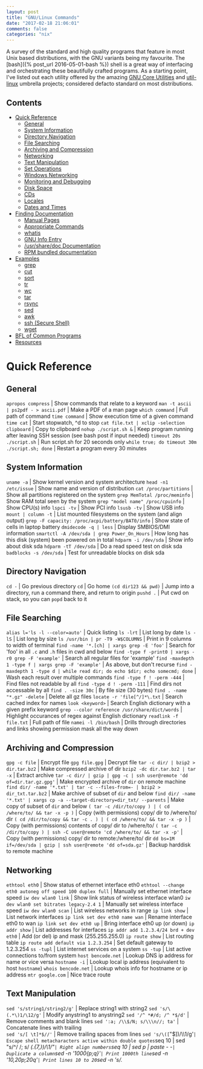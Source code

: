 ```yaml
---
layout: post
title: "GNU/Linux Commands"
date: "2017-02-18 21:06:01"
comments: false
categories: "nix"
---
```



A survey of the standard and high quality programs that feature in most Unix based distributions, with the GNU variants being my favourite. The [bash]({% post_url 2016-05-01-bash %}) shell is a great way of interfacing and orchestrating these beautifully crafted programs. As a starting point, I've listed out each utility offered by the amazing [GNU Core Utilities](https://www.gnu.org/software/coreutils/coreutils.html) and [util-linux](https://en.wikipedia.org/wiki/Util-linux) umbrella projects; considered defacto standard on most distributions.


## Contents

<!-- vim-markdown-toc GFM -->

* [Quick Reference](#quick-reference)
	* [General](#general)
	* [System Information](#system-information)
	* [Directory Navigation](#directory-navigation)
	* [File Searching](#file-searching)
	* [Archiving and Compression](#archiving-and-compression)
	* [Networking](#networking)
	* [Text Manipulation](#text-manipulation)
	* [Set Operations](#set-operations)
	* [Windows Networking](#windows-networking)
	* [Monitoring and Debugging](#monitoring-and-debugging)
	* [Disk Space](#disk-space)
	* [CDs](#cds)
	* [Locales](#locales)
	* [Dates and Times](#dates-and-times)
* [Finding Documentation](#finding-documentation)
	* [Manual Pages](#manual-pages)
	* [Appropriate Commands](#appropriate-commands)
	* [whatis](#whatis)
	* [GNU Info Entry](#gnu-info-entry)
	* [/usr/share/doc Documentation](#usrsharedoc-documentation)
	* [RPM bundled documentation](#rpm-bundled-documentation)
* [Examples](#examples)
	* [grep](#grep)
	* [cut](#cut)
	* [sort](#sort)
	* [tr](#tr)
	* [wc](#wc)
	* [tar](#tar)
	* [rsync](#rsync)
	* [sed](#sed)
	* [awk](#awk)
	* [ssh (Secure Shell)](#ssh-secure-shell)
	* [wget](#wget)
* [BFL of Common Programs](#bfl-of-common-programs)
* [Resources](#resources)

<!-- vim-markdown-toc -->




# Quick Reference

## General

`apropos compress` | Show commands that relate to a keyword
`man -t ascii | ps2pdf - > ascii.pdf` | Make a PDF of a man page
`which command` | Full path of command
`time command` | Show execution time of a given command
`time cat` | Start stopwatch, ^d to stop
`cat file.txt | xclip -selection clipboard` | Copy to clipboard
`nohup ./script.sh &` | Keep program running after leaving SSH session (see bash post if input needed)
`timeout 20s ./script.sh` | Run script.sh for 20 seconds only
`while true; do timeout 30m ./script.sh; done` | Restart a program every 30 minutes

## System Information

`uname -a` | Show kernel version and system architecture
`head -n1 /etc/issue` | Show name and version of distribution
`cat /proc/partitions` | Show all partitions registered on the system
`grep MemTotal /proc/meminfo` | Show RAM total seen by the system
`grep "model name" /proc/cpuinfo` | Show CPU(s) info
`lspci -tv` | Show PCI info
`lsusb -tv` | Show USB info
`mount | column -t` | List mounted filesystems on the system (and align output)
`grep -F capacity: /proc/acpi/battery/BAT0/info` | Show state of cells in laptop battery
`dmidecode -q | less` | Display SMBIOS/DMI information
`smartctl -A /dev/sda | grep Power_On_Hours` | How long has this disk (system) been powered on in total
`hdparm -i /dev/sda` | Show info about disk sda
`hdparm -tT /dev/sda` | Do a read speed test on disk sda
`badblocks -s /dev/sda` | Test for unreadable blocks on disk sda

## Directory Navigation

`cd -` | Go previous directory
`cd` | Go home
`(cd dir123 && pwd)` | Jump into a directory, run a command there, and return to origin
`pushd .` | Put cwd on stack, so you can `popd` back to it

## File Searching

`alias l='ls -l --color=auto'` | Quick listing
`ls -lrt` | List long by date
`ls -lS` | List long by size
`ls /usr/bin | pr -T9 -W$COLUMNS` | Print in 9 columns to width of terminal
`find -name '*.[ch] | xargs grep -E 'foo'` | Search for 'foo' in all `.c` and `.h` files in cwd and below
`find -type f -print0 | xargs -r0 grep -F 'example'` | Search all regular files for 'example'
`find -maxdepth 1 -type f | xargs grep -F 'example'` | As above, but don't recurse
`find -maxdepth 1 -type d | while read dir; do echo $dir; echo somecmd; done` | Wash each result over multiple commands
`find -type f ! -perm -444` | Find files not readable by all
`find -type d ! -perm -111` | Find dirs not accessable by all
`find . -size 30c` | By file size (30 bytes)
`find . -name "*.gz" -delete` | Delete all gz files
`locate -r 'file[^/]*\.txt` | Search cached index for names
`look <keyword>` | Search English dictionary with a given prefix keyword
`grep --color reference /usr/share/dict/words` | Highlight occurances of regex against English dictionary
`readlink -f file.txt` | Full path of file
`namei -l /bin/bash` | Drills through directories and links showing permission mask all the way down


## Archiving and Compression

`gpg -c file` | Encrypt file
`gpg file.gpg` | Decrypt file
`tar -c dir/ | bzip2 > dir.tar.bz2` | Make compressed archive of dir
`bzip2 -dc dir.tar.bz2 | tar -x` | Extract archive
`tar -c dir/ | gzip | gpg -c | ssh user@remote 'dd of=dir.tar.gz.gpg'` | Make encrypted archive of `dir` on remote machine
`find dir/ -name '*.txt' | tar -c --files-from=- | bzip2 > dir_txt.tar.bz2` | Make archive of subset of `dir` and below
`find dir/ -name '*.txt' | xargs cp -a --target-directory=dir_txt/ --parents` | Make copy of subset of `dir` and below
`( tar -c /dir/to/copy ) | ( cd /where/to/ && tar -x -p )` | Copy (with permissions) copy/ dir to /where/to/ dir
`( cd /dir/to/copy && tar -c . ) | ( cd /where/to/ && tar -x -p )` | Copy (with permissions) contents of copy/ dir to /where/to/
`( tar -c /dir/to/copy ) | ssh -C user@remote 'cd /where/to/ && tar -x -p'` | Copy (with permissions) copy/ dir to remote:/where/to/ dir
`dd bs=1M if=/dev/sda | gzip | ssh user@remote 'dd of=sda.gz'` | Backup harddisk to remote machine

## Networking

`ethtool eth0` | Show status of ethernet interface eth0
`ethtool --change eth0 autoneg off speed 100 duplex full` | Manually set ethernet interface speed
`iw dev wlan0 link` | Show link status of wireless interface wlan0
`iw dev wlan0 set bitrates legacy-2.4 1` | Manually set wireless interface speed
`iw dev wlan0 scan` | List wireless networks in range
`ip link show` | List network interfaces
`ip link set dev eth0 name wan` | Rename interface eth0 to wan
`ip link set dev eth0 up` | Bring interface eth0 up (or down)
`ip addr show` | List addresses for interfaces
`ip addr add 1.2.3.4/24 brd + dev eth0` | Add (or del) ip and mask (255.255.255.0)
`ip route show` | List routing table
`ip route add default via 1.2.3.254` | Set default gateway to 1.2.3.254
`ss -tupl` | List internet services on a system
`ss -tup` | List active connections to/from system
`host bencode.net` | Lookup DNS ip address for name or vice versa
`hostname -i` | Lookup local ip address (equivalent to host `hostname`)
`whois bencode.net` | Lookup whois info for hostname or ip address
`mtr google.com` | Nice trace route

## Text Manipulation

`sed 's/string1/string2/g'` | Replace string1 with string2
`sed 's/\(.*\)1/\12/g'` | Modify anystring1 to anystring2
`sed '/^ *#/d; /^ *$/d'` | Remove comments and blank lines
`sed ':a; /\\$/N; s/\\\n//; ta'` | Concatenate lines with trailing \
`sed 's/[ \t]*$//'` | Remove trailing spaces from lines
`sed 's/\([`"$\]\)/\\\1/g'` | Escape shell metacharacters active within double quotes
`seq 10 | sed "s/^/      /; s/ *\(.\{7,\}\)/\1/"` | Right align numbers
`seq 10 | sed p | paste - -` | Duplicate a column
`sed -n '1000{p;q}'` | Print 1000th line
`sed -n '10,20p;20q'` | Print lines 10 to 20
`sed -n 's/.*<title>\(.*\)<\/title>.*/\1/ip;T;q'` | Extract title from HTML web page
`sed -i 42d ~/.ssh/known_hosts` | Delete a particular line
`sort -t. -k1,1n -k2,2n -k3,3n -k4,4n` | Sort IPV4 ip addresses
`echo 'Test' | tr '[:lower:]' '[:upper:]'` | Case conversion
`tr -dc '[:print:]' < /dev/urandom` | Filter non printable characters
`tr -s '[:blank:]' '\t' </proc/diskstats | cut -f4` | cut fields separated by blanks
`history | wc -l` | Count lines
`seq 10 | paste -s -d ' '` | Concatenate and separate line items to a single line
`sort -u file1 file2` | Union of unsorted files
`sort file1 file2 | uniq -d` | Intersection of unsorted files
`sort file1 file1 file2 | uniq -u` | Difference of unsorted files
`sort file1 file2 | uniq -u` | Symmetric Difference of unsorted files
`join -t'\0' -a1 -a2 file1 file2` | Union of sorted files
`join -t'\0' file1 file2` | Intersection of sorted files
`join -t'\0' -v2 file1 file2` | Difference of sorted files
`join -t'\0' -v1 -v2 file1 file2` | Symmetric Difference of sorted files
`shuf file1` | Randomise lines in a file
`comm file1 file2` | Combine lines from two sorted files

## Set Operations

`sort -u file1 file2` | Union of unsorted files
`sort file1 file2 | uniq -d` | Intersection of unsorted files
`sort file1 file1 file2 | uniq -u` | Difference of unsorted files
`sort file1 file2 | uniq -u` | Symmetric Difference of unsorted files
`join -t'\0' -a1 -a2 file1 file2` | Union of sorted files
`join -t'\0' file1 file2` | Intersection of sorted files
`join -t'\0' -v2 file1 file2` | Difference of sorted files
`join -t'\0' -v1 -v2 file1 file2` | Symmetric Difference of sorted files

## Windows Networking

`smbtree` | Find windows machines. See also findsmb
`nmblookup -A 1.2.3.4` | Find the windows (netbios) name associated with ip address
`smbclient -L windows_box` | List shares on windows machine or samba server
`mount -t smbfs -o fmask=666,guest //windows_box/share /mnt/share` | Mount a windows share
`echo 'message' | smbclient -M windows_box` | Send popup to windows machine

## Monitoring and Debugging

`tail -f /var/log/messages` | Monitor messages in a log file
`strace -c ls >/dev/null` | Summarise/profile system calls made by command
`strace -f -e open ls >/dev/null` | List system calls made by command
`strace -f -e trace=write -e write=1,2 ls >/dev/null` | Monitor what's written to stdout and stderr
`ltrace -f -e getenv ls >/dev/null` | List library calls made by command
`lsof -p $$` | List paths that process id has open
`lsof ~` | List processes that have specified path open
`tcpdump not port 22` | Show network traffic except ssh. See also tcpdump_not_me
`ps -e -o pid,args --forest` | List processes in a hierarchy
`ps -e -o pcpu,cpu,nice,state,cputime,args --sort pcpu | sed '/^ 0.0 /d'` | List processes by % cpu usage
`ps -e -orss=,args= | sort -b -k1,1n | pr -TW$COLUMNS` | List processes by mem (KB) usage. See also ps_mem.py
`ps -C firefox-bin -L -o pid,tid,pcpu,state` | List all threads for a particular process
`ps -p 1,$$ -o etime=` | List elapsed wall time for particular process IDs
`watch -n.1 pstree -Uacp $$` | Display a changing process subtree
`last reboot` | Show system reboot history
`free -m` | Show amount of (remaining) RAM (-m displays in MB)
`watch -n.1 'cat /proc/interrupts'` | Watch changeable data continuously
`udevadm monitor` | Monitor udev events to help configure rules
`ulimit -Sv 1000` | Limit memory usage for following commands to 1MiB
`fuser -k 8000/tcp` | Kill the program using port 8000
`lsof -p 123,789 -u 1234,abe` | All files used by PID 123 or 789, or by user abe or UID 1234
`kill -HUP $(lsof -t /home/foo/file)` | SIGHUP the processes using /home/foo/file
`cat /dev/urandom | base64 | pv -lbri2 > /dev/null` | Monitor progress of output

## Disk Space

`ls -lSr` | Show files by size, biggest last
`du -s * | sort -k1,1rn | head` | Show top disk users in current dir
`du -hs /home/* | sort -k1,1h` | Sort paths by easy to interpret disk usage
`df -h` | Show free space on mounted filesystems
`df -i` | Show free inodes on mounted filesystems
`fdisk -l` | Show disks partitions sizes and types (run as root)
`rpm -q -a --qf '%10{SIZE}\t%{NAME}\n' | sort -k1,1n` | List all packages by installed size (Bytes) on rpm distros
`dpkg-query -W -f='${Installed-Size;10}\t${Package}\n' | sort -k1,1n` | List all packages by installed size (KBytes) on deb distros
`dd bs=1 seek=2TB if=/dev/null of=ext3.test` | Create a large test file (taking no space)
`> file` | truncate data of file or create an empty file

## CDs

`gzip < /dev/cdrom > cdrom.iso.gz` | Save copy of data cdrom
`mkisofs -V LABEL -r dir | gzip > cdrom.iso.gz` | Create cdrom image from contents of dir
`mount -o loop cdrom.iso /mnt/dir` | Mount the cdrom image at /mnt/dir (read only)
`wodim dev=/dev/cdrom blank=fast` | Clear a CDRW
`gzip -dc cdrom.iso.gz | wodim -tao dev=/dev/cdrom -v -data -` | Burn cdrom image
`cdparanoia -B` | Rip audio tracks from CD to wav files in current dir
`wodim -v dev=/dev/cdrom -audio -pad *.wav` | Make audio CD from all wavs in current dir
`oggenc --tracknum=$track track.cdda.wav -o track.ogg` | Make ogg file from wav file

## Locales

`printf "%'d\n" 1234` | Print number with thousands grouping appropriate to locale
`BLOCK_SIZE=\'1 ls -l` | Use locale thousands grouping in ls. See also l
`echo "I live in `locale territory`"` | Extract info from locale database
`LANG=en_IE.utf8 locale int_prefix` | Lookup locale info for specific country. See also ccodes
`locale -kc $(locale | sed -n 's/\(LC_.\{4,\}\)=.*/\1/p') | less` | List fields available in locale database

## Dates and Times

`cal -3` | Display a calendar
`cal 9 1752` | Display a calendar for a particular month year
`date -d fri` | What date is it this friday
`[ $(date -d '12:00 today +1 day' +%d) = '01' ] || exit` | exit a script unless it's the last day of the month
`date --date='25 Dec' +%A` | What day does xmas fall on, this year
`date --date='@2147483647'` | Convert seconds since the epoch (1970-01-01 UTC) to date
`TZ='America/Los_Angeles' date` | What time is it on west coast of US (use tzselect to find TZ)
`date --date='TZ="America/Los_Angeles" 09:00 next Fri'` | What's the local time for 9AM next Friday on west coast US




# Finding Documentation

## Manual Pages

The infamous manual (man) page documentation system. Man pages are organised by the following sections:

Section | Name | Description
--- | --- | ---
1 | User commands (Programs) | Commands that can be executed by the user from within a shell.
2 | System calls | Functions which wrap operations performed by the kernel.
3 | Library calls | Library functions excluding the system call wrappers (Most of the libc functions).
4 | Special files (devices) | Files found in `/dev` which allow to access to devices through the kernel.
5 | File formats and configuration files | Various human-readable file formats and configuration files.
6 | Games | Games and funny little programs available on the system.
7 | Overview, conventions, and miscellaneous | Various topics, conventions and protocols, character set standards, the standard filesystem layout, and miscellaneous other things.
8 | System management commands | Commands like `mount(8)`, many of which only root can execute.


An explicit section can be requested. For the man page relating to the file format of `/etc/passwd`

    man 5 passwd

The `-k` switch is great for searching across `man`'s treasure chest of documentation. For example, say you want to set the system time, but have no idea what program to use to achieve this. Use the `-k` switch to scan documentation for *time*.


    $ man -k time
    ac (1)               - print statistics about users connect time
    adjtime (3)          - correct the time to synchronize the system clock
    adjtimex (2)         - tune kernel clock
    after (n)            - Execute a command after a time delay
    aio_suspend (3)      - wait for asynchronous I/O operation or timeout
    asctime (3)          - transform date and time to broken-down time or ASCII
    asctime (3p)         - convert date and time to a string

The lions share of search results seems to come from section 2 and 3 (C kernel and library calls). Focusing on the task at hand, administering the system time, lets filter results to man sections 1 (user commands) and 8 (system management commands).

    $ man -k time | grep -Pe '.*\([1,8]\).*'
    ac (1)               - print statistics about users connect time
    booleans (8)         - Policy booleans enable runtime customization of SELinux policy
    ccrewrite (1)        - Rewrite CLR assemblies for runtime code contract verification.
    chrt (1)             - manipulate the real-time attributes of a process
    date (1)             - print or set the system date and time
    dnssec-settime (8)   - Set the key timing metadata for a DNSSEC key
    jack_showtime (1)    - The JACK Audio Connection Kit example client

The `date` program looks perfect.


## Appropriate Commands

Basically an equivalent to the `man -k` switch for searching.

    $ apropos clock
    adjtime (3)          - correct the time to synchronize the system clock
    adjtimex (2)         - tune kernel clock
    alarm (2)            - set an alarm clock for delivery of a signal
    clock (3)            - determine processor time


## whatis

For a very brief overview of a man page matching a keyword.

    $ whatis vim
    vim (1)              - Vi IMproved, a programmers text editor

## GNU Info Entry

A purpose built documentation system from GNU, `info` features hyperlinks (prefixed with `*`), aimed at dealing with larger documentation sets than `man`.

`info` goes against the grain in terms of keyboard navigation. Its odd. Page up, page down, `enter` to follow a link, and `l` to go back,

Some keys for driving info:

- `n` next node
- `p` previous node
- `u` parent node
- `t` top node
- `home` `end` `pgup` `pgdn` scroll content
- `l` go back
- `q` quit
- `H` keyboard shortcuts cheatsheet


Searching info:

    $ info --apropos=tee
    "(coreutils)tee invocation" -- tee
    "(libc)Control Functions" -- feupdateenv
    "(gawk)Tee Program" -- 'tee' utility

And then `info gawk tee` for example to pull up the third result.



## /usr/share/doc Documentation

A gold mine of documents and sample configuration files. Usually for distributions that are not considered core, and don't offer man or info pages.



## RPM bundled documentation

    $ rpm -qd tmux
    /usr/share/doc/tmux/CHANGES
    /usr/share/doc/tmux/FAQ
    /usr/share/doc/tmux/TODO
    /usr/share/man/man1/tmux.1.gz




# Examples


## grep ##

[grep](http://www.gnu.org/software/grep/manual/grep.html) prints lines that contain a match for a pattern.

Useful modes:

- `-r` or `-R` for recursive
- `-n` show line number
- `-w` match the whole word
- `-v` invert match (i.e. blacklist)
- `-l` just give the file name of matching files
- `-i` case insensative
- `-P` Perl style regular expressions

Recursively search all files from the current directory, containing *Romero*, including the line number where they are found:

{% highlight bash %}
$ grep -rnw . -e 'Romero'
Binary file ./datatsudio/.metadata/.plugins/seg0/c530.dat matches
./files/diff/heros_new:4:Romero,John,671028
./files/heros:7:Romero,John,671028
{% endhighlight %}

The `--include` and `--exclude` are very useful for filtering target files, and the amount of work grep needs to do. Exclude `*.dat` binary files from the above example:

{% highlight bash %}
$ grep -rnw . -e 'Romero' --exclude '*.dat'
./grep/diff/heros_new:4:Romero,John,671028
./grep/heros:7:Romero,John,671028
{% endhighlight %}

Perl patterns:

{% highlight bash %}
$ echo "2016-10-13" | grep -Pe '\d{4}-\d{2}-\d{2}'
2016-10-13
{% endhighlight %}

Color highlight numeric 0 to 5:

{% highlight bash %}
$ echo "2016-10-13" | grep --color '[0-5]'
2016-10-13
{% endhighlight %}

Overall total of how many times an expression matches:

{% highlight bash %}
$ grep -rnwo . --include \*.bash --include \*.sh -e 'BASH_REMATCH' | wc -l
12
{% endhighlight %}



## cut ##

Removes portions from each line of input. By default will use standard input, when no `FILE` specified, or when FILE is `-`.

Select the first field for the colon delimitered file `/etc/passwd`.

    $ cut -d : -f 1 /etc/passwd
    LocalService
    NetworkService
    Guest
    SYSTEM


Hack just the date portion (chars 1-10) off the front of logs, and show the unique dates:

    $ cut -c1-10 dircdds.log | grep -Pe '\d{4}-\d{2}-\d{2}' | sort -h | uniq
    2016-03-21
    2016-03-22
    2016-03-24
    2016-03-29
    2016-04-21



## sort ##

By default will sort in dictionary order.

    $ cut -d : -f 3 /etc/passwd | sort
    0
    1
    1000
    1001
    107
    11
    113
    12

Useful sort modes:

- `-h` human numeric (e.g. 2K 3G)
- `-n` numeric
- `-r` reverse
- `-R` random
- `-u` unique



## tr ##

For translating (e.g. uppercasing, stripping, truncating, etc) text.

Convert lower case characters to upper.

    $ echo "Linus Torvalds" | tr [:lower:] [:upper:]
    LINUS TORVALDS

Make all lower case characters `o`:

    $ echo "Linus Torvalds" | tr [:lower:] o
    Loooo Tooooooo

Replace the range of characters `a` to `o`, with `@`:

    $ echo "Linus Torvalds" | tr a-o @
    L@@us T@rv@@@s



## wc ##

Count aggregates of the contents of a file.

By default will show counts of lines, words and bytes.

    $ wc pthreads.make 
    7  29 252 pthreads.make


Useful counts:

- `-l`, `--lines` newlines
- `-w`, `--words` words
- `-c`, `--bytes` bytes
- `-m`, `--chars` characters

Just show the number of lines:

    $ wc -l pthreads.make 
    7  pthreads.make

Pipe support just works:

    $ cat 2016-05-01-bash.markdown | wc -l
    1100



## tar ##

The rock solid archiving tool that you can always lean on.

Create an archive of all of the `/etc` directory:

    tar -cvf etcy.tar /etc 2> /dev/null

- `-c` create mode
- `-v` verbose list each file that gets processed
- `-f` the tar file being delt with


Same, with compression:

    tar -czf etcy.tar.gz /etc 2> /dev/null

- `-z` (gzip) or `-j` (bzip2) compression

Example compression sizes:

     28M etcy.tar
    4.4M etcy.tar.bz2
    5.6M etcy.tar.gz


Whats in this tarball? `-t` or `--list` has answers:

    tar -tf etcy.tar
    etc/
    etc/idmapd.conf
    etc/openldap/
    etc/openldap/ldap.conf
    ...

Unpack the entire tar:

    tar -xf etcy.tar


Unpack specific things:

    tar -xf etcy.tar etc/openldap/ldap.conf

Results in:

    .
    ├── etc
    │   └── openldap
    │       └── ldap.conf
    ├── etcy.tar
    ├── etcy.tar.bz2
    └── etcy.tar.gz



## rsync ##

The smart file copier; only transfers blocks that are needed, on the fly compression.

In its simplist form, copy a file locally:

    rsync etcy.tar /mnt/sdd5/backups/

Some optional switches:

- `-v` verbose
- `-h` human friendly (`29,242,419 bytes` becomes `29.24M`)
- `--progress` show progress during transfer
- `-z` compression


Put a file onto a remote server:

    rsync etcy.tar iris.local:/home/ben/

- `-a` archive mode for presevation of symlinks, devices, attributes, permissions.
- `-u` update mode, skips files that are newer on the target
- `-b` backup
- `-e` remote shell to use (e.g. `-e ssh`)
- `--delete` remove files/dirs in the destination, that arent in the source

Complete example:

    rsync --progress -avhe ssh Fedora* schnerg@192.168.1.111:/raid1/sdd1/Software/Big/Linux/Fedora

Only get diffs, do multiple times for dodgy downloads:

    rsync -P rsync://rsync.server.com/path/to/file file

Restrict flow rate:

    rsync --bwlimit=1m fromfile tofile

Mirror web site (with compression and encryption):

    rsync -az -e ssh --delete ~/public_html/ remote.com:'~/public_html'

Synchronise current dir with remote dir:

    rsync -auz -e ssh remote:/dir/ . && rsync -auz -e ssh . remote:/dir/



## sed ##

For more, see my post on [sed]({% post_url 2015-09-15-sed %}).



## awk ##


Given a longform (`-l`) list of files and directories, filter only those starting with "pki" and ending with ".jar", outputting only the shortname.

    $ ls -l | awk 'match($10, /^pki.*\.jar$/) { print $10 }'
    pki_jcsi_2.1.2.jar
    pki_jcsi_base_2.1.2.jar
    pki_jcsi_provider_2.1.2.jar
    pki_jcsi_smime_2.1.6.jar


For a deeper survey of awk see my [post]({% post_url 2016-01-17-awk %}).


## ssh (Secure Shell)

`ssh $USER@$HOST command` | Run command on $HOST as $USER
`ssh -f -Y $USER@$HOSTNAME xeyes` | Run GUI command on $HOSTNAME as $USER
`scp -p -r $USER@$HOST: file dir/` | Copy with permissions to $USER's home directory on $HOST
`scp -c arcfour $USER@$LANHOST: bigfile` | Use faster crypto for local LAN
`ssh -g -L 8080:localhost:80 root@$HOST` | Forward connections to $HOSTNAME:8080 out to $HOST:80
`ssh -R 1434:imap:143 root@$HOST` | Forward connections from $HOST:1434 in to imap:143
`ssh-copy-id $USER@$HOST` | Install public key for $USER@$HOST for password-less log in


## wget

Download local browsable verison of a webpage:

    (cd dir/ && wget -nd -pHEKk http://www.bencode.net)

Continue downloading a partial download:

    wget -c http://www.site.org/large.iso

Download specific types (e.g. png) of files:

    wget -r -nd -np -l1 -A '*.png' http://www.slashgot.org

Pipe and process output:

    wget -q -O- http://www.slashdot.org | grep 'a href' | head

Update a local copy of a site:

    wget --mirror http://www.slashdot.org

Schedule a download in the future:

    echo 'wget http://www.lobste.rs' | at 21:00





# BFL of Common Programs

An overview of common programs that generally exist on *nix* based systems.


Command | Description
--- | ---
addpart | tell the kernel about the existence of a partition
agetty | alternative Linux getty
arch | print machine hardware name
awk | pattern scanning and processing language
base32 | base32 encode/decode data and print to standard output
base64 | base64 encode/decode data and print to standard output
basename | strip directory and suffix from filenames
blkdiscard | discard sectors on a device
blkid | locate/print block device attributes
blockdev | call block device ioctls from the command line
cal | display a calendar
cat | concatenate files and print on the standard output
cfdisk | display or manipulate a disk partition table
chcon | change file SELinux security context
chcpu | configure CPUs
chfn | change your finger information
chgrp | change group ownership
chmod | change file mode bits
chown | change file owner and group
chroot | run command or interactive shell with special root directory
chrt | manipulate the real-time attributes of a process
chsh | change your login shell
cksum | checksum and count the bytes in a file
col | filter reverse line feeds from input
colcrt | filter nroff output for CRT previewing
colrm | remove columns from a file
column | columnate lists
comm | compare two sorted files line by line
cp | copy files and directories
csplit | split a file into sections determined by context lines
ctrlaltdel | set the function of the Ctrl-Alt-Del combination
cut | remove sections from each line of files
date | print or set the system date and time
dd | convert and copy a file
delpart | tell the kernel to forget about a partition
df | report file system disk space usage
dir | list directory contents
dircolors | color setup for ls
dirname | strip last component from file name
dmesg | print or control the kernel ring buffer
du | estimate file space usage
echo | display a line of text
eject | eject removable media
env | run a program in a modified environment
expand | convert tabs to spaces
expr | evaluate expressions
factor | factor numbers
fallocate | preallocate or deallocate space to a file
false | do nothing, unsuccessfully
fdformat | low-level format a floppy disk
fdisk | manipulate disk partition table
findfs | find a filesystem by label or UUID
findmnt | find a filesystem
flock | manage locks from shell scripts
fmt | simple optimal text formatter
fold | wrap each input line to fit in specified width
fsck | check and repair a Linux filesystem
fsck.cramfs | fsck compressed ROM file system
fsck.minix | check consistency of Minix filesystem
fsfreeze | suspend access to a filesystem (Ext3/4, ReiserFS, JFS, XFS)
fstrim | discard unused blocks on a mounted filesystem
fuser | identify processes using files or sockets
getopt | parse command options (enhanced)
grep | print lines matching a pattern
groups | print the groups a user is in
head | output the first part of files
hexdump | display file contents in hexadecimal, decimal, octal, or ascii
hostid | print the numeric identifier for the current host
hostname | show or set the system's host name
hwclock | read or set the hardware clock (RTC)
id | print real and effective user and group IDs
install | copy files and set attributes
ionice | set or get process I/O scheduling class and priority
ipcmk | make various IPC resources
ipcrm | remove certain IPC resources
ipcs | show information on IPC facilities
isosize | output the length of an iso9660 filesystem
join | join lines of two files on a common field
kill | terminate a process
kill | terminate a process
last | show a listing of last logged in users
ldattach | attach a line discipline to a serial line
line | TODO
link | call the link function to create a link to a file
ln | make links between files
logger | enter messages into the system log
login | begin session on the system
logname | print user's login name
look | display lines beginning with a given string
losetup | set up and control loop devices
ls | list directory contents
lsblk | list block devices
lscpu | display information about the CPU architecture
lslocks | list local system locks
lslogins | display information about known users in the system
lsof | list open files
mcookie | generate magic cookies for xauth
md5sum | compute and check MD5 message digest
mesg | display (or do not display) messages from other users
mkdir | make directories
mkfifo | make FIFOs (named pipes)
mkfs | build a Linux filesystem
mkfs.bfs | make an SCO bfs filesystem
mkfs.cramfs | make compressed ROM file system
mkfs.minix | make a Minix filesystem
mknod | make block or character special files
mkswap | set up a Linux swap area
mktemp | create a temporary file or directory
more | file perusal filter for crt viewing
mount | mount a filesystem
mountpoint | see if a directory or file is a mountpoint
mv | move (rename) files
namei | follow a pathname until a terminal point is found
newgrp | log in to a new group
nice | run a program with modified scheduling priority
nl | number lines of files
nohup | run a command immune to hangups, with output to a non-tty
nologin | politely refuse a login
nproc | print the number of processing units available
nsenter | run program with namespaces of other processes
numfmt | Convert numbers from/to human-readable strings
od | dump files in octal and other formats
partx | tell the kernel about the presence and numbering of on-disk partitions
paste | merge lines of files
pathchk | check whether file names are valid or portable
pg | is a pager, allows viewing one page at a time
pivot_root | change the root filesystem
pr | convert text files for printing
printenv | print all or part of environment
printf | format and print data
prlimit | get and set process resource limits
ps | report a snapshot of the current processes
ptx | produce a permuted index of file contents
pwd | print name of current/working directory
raw | bind a Linux raw character device
readlink | print resolved symbolic links or canonical file names
readprofile | read kernel profiling information
realpath | print the resolved path
rename | rename files
renice | alter priority of running processes
reset | terminal initialization
resizepart | tell the kernel about the new size of a partition
rev | reverse lines characterwise
rm | remove files or directories
rmdir | remove empty directories
runcon | run command with specified SELinux security context
runuser | run a command with substitute user and group ID
script | make typescript of terminal session
scriptreplay | play back typescripts, using timing information
sed | stream editor for filtering and transforming text
seq | print a sequence of numbers
setarch | change reported architecture in new program environment and set personality flags
setpriv | run a program with different Linux privilege settings
setsid | run a program in a new session
setterm | set terminal attributes
sfdisk | display or manipulate a disk partition table
sha1sum | compute and check SHA1 message digest
sha2 | message digests
shred | overwrite a file to hide its contents, and optionally delete it
shuf | generate random permutations
sleep | delay for a specified amount of time
sort | sort lines of text files
split | split a file into pieces
stat | display file or file system status
stdbuf | Run COMMAND, with modified buffering operations for its standard streams.
stty | change and print terminal line settings
su | run a command with substitute user and group ID
sulogin | single-user login
sum | checksum and count the blocks in a file
swaplabel | print or change the label or UUID of a swap area
swapoff | enable/disable devices and files for paging and swapping
swapon | enable/disable devices and files for paging and swapping
switch_root | switch to another filesystem as the root of the mount tree
sync | Synchronize cached writes to persistent storage
tac | concatenate and print files in reverse
tail | output the last part of files
tailf | follow the growth of a log file
taskset | set or retrieve a process's CPU affinity
tcpdump | dump traffic on a network
tee | read from standard input and write to standard output and files
test | check file types and compare values
timeout | run a command with a time limit
touch | change file timestamps
tr | translate or delete characters
true | do nothing, successfully
truncate | shrink or extend the size of a file to the specified size
tsort | perform topological sort
tty | print the file name of the terminal connected to standard input
tunelp | set various parameters for the lp (printer) device
ul | do underlining
umount | unmount file systems
uname | print system information
unexpand | convert spaces to tabs
uniq | report or omit repeated lines
unlink | call the unlink function to remove the specified file
unshare | run program with some namespaces unshared from parent
uptime | Tell how long the system has been running.
users | print the user names of users currently logged in to the current host
utmpdump | dump UTMP and WTMP files in raw format
uuidgen | create a new UUID value
vdir | list directory contents
vipw | edit the password, group, shadow-password or shadow-group file
w | Show who is logged on and what they are doing.
wall | write a message to all users
wc | print newline, word, and byte counts for each file
wdctl | show hardware watchdog status
whereis | locate the binary, source, and manual page files for a command
who | show who is logged on
whoami | print effective userid
wipefs | wipe a signature from a device
write | write to another user
yes | output a string repeatedly until killed





# Resources

- [The Linux Command Line](https://nostarch.com/tlcl)
- [Pádraig Brady's Reference Guide](http://www.pixelbeat.org/cmdline.html)

